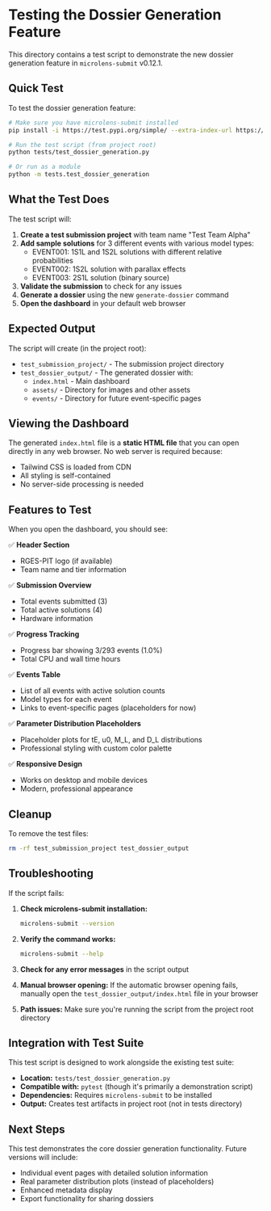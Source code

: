 # Testing the Dossier Generation Feature

This directory contains a test script to demonstrate the new dossier generation feature in `microlens-submit` v0.12.1.

## Quick Test

To test the dossier generation feature:

```bash
# Make sure you have microlens-submit installed
pip install -i https://test.pypi.org/simple/ --extra-index-url https://pypi.org/simple microlens-submit==0.12.0-dev

# Run the test script (from project root)
python tests/test_dossier_generation.py

# Or run as a module
python -m tests.test_dossier_generation
```

## What the Test Does

The test script will:

1. **Create a test submission project** with team name "Test Team Alpha"
2. **Add sample solutions** for 3 different events with various model types:
   - EVENT001: 1S1L and 1S2L solutions with different relative probabilities
   - EVENT002: 1S2L solution with parallax effects
   - EVENT003: 2S1L solution (binary source)
3. **Validate the submission** to check for any issues
4. **Generate a dossier** using the new `generate-dossier` command
5. **Open the dashboard** in your default web browser

## Expected Output

The script will create (in the project root):
- `test_submission_project/` - The submission project directory
- `test_dossier_output/` - The generated dossier with:
  - `index.html` - Main dashboard
  - `assets/` - Directory for images and other assets
  - `events/` - Directory for future event-specific pages

## Viewing the Dashboard

The generated `index.html` file is a **static HTML file** that you can open directly in any web browser. No web server is required because:

- Tailwind CSS is loaded from CDN
- All styling is self-contained
- No server-side processing is needed

## Features to Test

When you open the dashboard, you should see:

✅ **Header Section**
- RGES-PIT logo (if available)
- Team name and tier information

✅ **Submission Overview**
- Total events submitted (3)
- Total active solutions (4)
- Hardware information

✅ **Progress Tracking**
- Progress bar showing 3/293 events (1.0%)
- Total CPU and wall time hours

✅ **Events Table**
- List of all events with active solution counts
- Model types for each event
- Links to event-specific pages (placeholders for now)

✅ **Parameter Distribution Placeholders**
- Placeholder plots for tE, u0, M_L, and D_L distributions
- Professional styling with custom color palette

✅ **Responsive Design**
- Works on desktop and mobile devices
- Modern, professional appearance

## Cleanup

To remove the test files:

```bash
rm -rf test_submission_project test_dossier_output
```

## Troubleshooting

If the script fails:

1. **Check microlens-submit installation:**
   ```bash
   microlens-submit --version
   ```

2. **Verify the command works:**
   ```bash
   microlens-submit --help
   ```

3. **Check for any error messages** in the script output

4. **Manual browser opening:** If the automatic browser opening fails, manually open the `test_dossier_output/index.html` file in your browser

5. **Path issues:** Make sure you're running the script from the project root directory

## Integration with Test Suite

This test script is designed to work alongside the existing test suite:

- **Location:** `tests/test_dossier_generation.py`
- **Compatible with:** `pytest` (though it's primarily a demonstration script)
- **Dependencies:** Requires `microlens-submit` to be installed
- **Output:** Creates test artifacts in project root (not in tests directory)

## Next Steps

This test demonstrates the core dossier generation functionality. Future versions will include:

- Individual event pages with detailed solution information
- Real parameter distribution plots (instead of placeholders)
- Enhanced metadata display
- Export functionality for sharing dossiers 